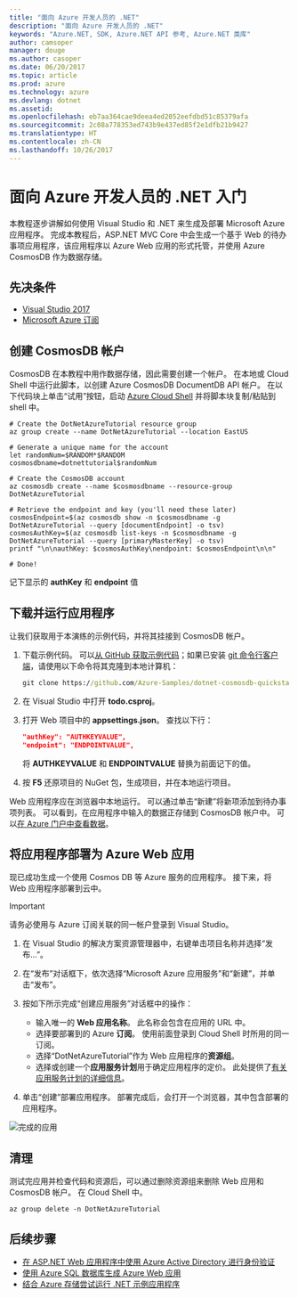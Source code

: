 ```yaml
---
title: "面向 Azure 开发人员的 .NET"
description: "面向 Azure 开发人员的 .NET"
keywords: "Azure.NET, SDK, Azure.NET API 参考, Azure.NET 类库"
author: camsoper
manager: douge
ms.author: casoper
ms.date: 06/20/2017
ms.topic: article
ms.prod: azure
ms.technology: azure
ms.devlang: dotnet
ms.assetid: 
ms.openlocfilehash: eb7aa364cae9deea4ed2052eefdbd51c85379afa
ms.sourcegitcommit: 2c08a778353ed743b9e437ed85f2e1dfb21b9427
ms.translationtype: HT
ms.contentlocale: zh-CN
ms.lasthandoff: 10/26/2017
---
```

# <a name="get-started-with-net-for-azure-developers"></a>面向 Azure 开发人员的 .NET 入门

本教程逐步讲解如何使用 Visual Studio 和 .NET 来生成及部署 Microsoft Azure 应用程序。  完成本教程后，ASP.NET MVC Core 中会生成一个基于 Web 的待办事项应用程序，该应用程序以 Azure Web 应用的形式托管，并使用 Azure CosmosDB 作为数据存储。

## <a name="prerequisites"></a>先决条件

* [Visual Studio 2017](https://www.visualstudio.com/downloads/)
* [Microsoft Azure 订阅](https://azure.microsoft.com/free/)

## <a name="create-a-cosmosdb-account"></a>创建 CosmosDB 帐户

CosmosDB 在本教程中用作数据存储，因此需要创建一个帐户。  在本地或 Cloud Shell 中运行此脚本，以创建 Azure CosmosDB DocumentDB API 帐户。  在以下代码块上单击“试用”按钮，启动 [Azure Cloud Shell](/azure/cloud-shell/) 并将脚本块复制/粘贴到 shell 中。

```azurecli-interactive
# Create the DotNetAzureTutorial resource group
az group create --name DotNetAzureTutorial --location EastUS

# Generate a unique name for the account
let randomNum=$RANDOM*$RANDOM
cosmosdbname=dotnettutorial$randomNum

# Create the CosmosDB account
az cosmosdb create --name $cosmosdbname --resource-group DotNetAzureTutorial

# Retrieve the endpoint and key (you'll need these later)
cosmosEndpoint=$(az cosmosdb show -n $cosmosdbname -g DotNetAzureTutorial --query [documentEndpoint] -o tsv)
cosmosAuthKey=$(az cosmosdb list-keys -n $cosmosdbname -g DotNetAzureTutorial --query [primaryMasterKey] -o tsv)
printf "\n\nauthKey: $cosmosAuthKey\nendpoint: $cosmosEndpoint\n\n"

# Done!

```

记下显示的 **authKey** 和 **endpoint** 值 

## <a name="downloading-and-running-the-application"></a>下载并运行应用程序

让我们获取用于本演练的示例代码，并将其挂接到 CosmosDB 帐户。

1. 下载示例代码。  可以[从 GitHub 获取示例代码](https://github.com/Azure-Samples/dotnet-cosmosdb-quickstart/)；如果已安装 [git 命令行客户端](https://git-scm.com/)，请使用以下命令将其克隆到本地计算机：

    ```cmd
    git clone https://github.com/Azure-Samples/dotnet-cosmosdb-quickstart
    ```

2. 在 Visual Studio 中打开 **todo.csproj**。

3. 打开 Web 项目中的 **appsettings.json**。  查找以下行：

    ```json
    "authKey": "AUTHKEYVALUE",
    "endpoint": "ENDPOINTVALUE",
    ```
    将 **AUTHKEYVALUE** 和 **ENDPOINTVALUE** 替换为前面记下的值。

4. 按 **F5** 还原项目的 NuGet 包，生成项目，并在本地运行项目。

Web 应用程序应在浏览器中本地运行。  可以通过单击“新建”将新项添加到待办事项列表。  可以看到，在应用程序中输入的数据正存储到 CosmosDB 帐户中。  可以[在 Azure 门户中查看数据](/azure/documentdb/documentdb-view-json-document-explorer)。

## <a name="deploying-the-application-as-an-azure-web-app"></a>将应用程序部署为 Azure Web 应用

现已成功生成一个使用 Cosmos DB 等 Azure 服务的应用程序。  接下来，将 Web 应用程序部署到云中。

> [!IMPORTANT]
> 请务必使用与 Azure 订阅关联的同一帐户登录到 Visual Studio。

1. 在 Visual Studio 的解决方案资源管理器中，右键单击项目名称并选择“发布...”。

2. 在“发布”对话框下，依次选择“Microsoft Azure 应用服务”和“新建”，并单击“发布”。

3. 按如下所示完成“创建应用服务”对话框中的操作：

    * 输入唯一的 **Web 应用名称**。  此名称会包含在应用的 URL 中。
    * 选择要部署到的 Azure **订阅**。  使用前面登录到 Cloud Shell 时所用的同一订阅。
    * 选择“DotNetAzureTutorial”作为 Web 应用程序的**资源组**。
    * 选择或创建一个**应用服务计划**用于确定应用程序的定价。  此处提供了[有关应用服务计划的详细信息](/azure/app-service/azure-web-sites-web-hosting-plans-in-depth-overview)。

4. 单击“创建”部署应用程序。  部署完成后，会打开一个浏览器，其中包含部署的应用程序。

![完成的应用](./media/dotnet-quickstart/todo.png)

## <a name="clean-up"></a>清理

测试完应用并检查代码和资源后，可以通过删除资源组来删除 Web 应用和 CosmosDB 帐户。 在 Cloud Shell 中。

```azurecli-interactive
az group delete -n DotNetAzureTutorial
```

## <a name="next-steps"></a>后续步骤

* [在 ASP.NET Web 应用程序中使用 Azure Active Directory 进行身份验证](/azure/active-directory/develop/active-directory-devquickstarts-webapp-dotnet)
* [使用 Azure SQL 数据库生成 Azure Web 应用](/azure/app-service-web/web-sites-dotnet-get-started)
* [结合 Azure 存储尝试运行 .NET 示例应用程序](/azure/storage/storage-samples-dotnet)


